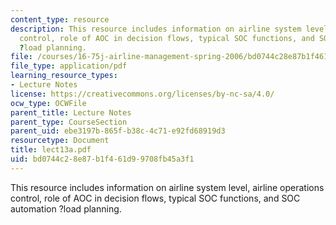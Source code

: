 ```yaml
---
content_type: resource
description: This resource includes information on airline system level, airline operations
  control, role of AOC in decision flows, typical SOC functions, and SOC automation
  ?load planning.
file: /courses/16-75j-airline-management-spring-2006/bd0744c28e87b1f461d99708fb45a3f1_lect13a.pdf
file_type: application/pdf
learning_resource_types:
- Lecture Notes
license: https://creativecommons.org/licenses/by-nc-sa/4.0/
ocw_type: OCWFile
parent_title: Lecture Notes
parent_type: CourseSection
parent_uid: ebe3197b-865f-b38c-4c71-e92fd68919d3
resourcetype: Document
title: lect13a.pdf
uid: bd0744c2-8e87-b1f4-61d9-9708fb45a3f1
---
```

This resource includes information on airline system level, airline operations control, role of AOC in decision flows, typical SOC functions, and SOC automation ?load planning.
